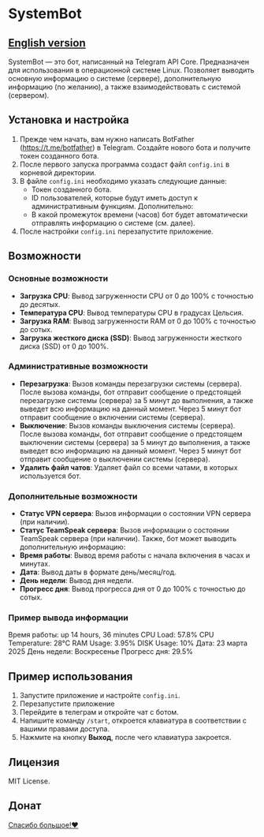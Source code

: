 # SystemBot

[English version](README.md)
---

SystemBot — это бот, написанный на Telegram API Core. Предназначен для использования в операционной системе Linux. Позволяет выводить основную информацию о системе (сервере), дополнительную информацию (по желанию), а также взаимодействовать с системой (сервером).

## Установка и настройка

1. Прежде чем начать, вам нужно написать BotFather (https://t.me/botfather) в Telegram. Создайте нового бота и получите токен созданного бота.
2. После первого запуска программа создаст файл `config.ini` в корневой директории.
3. В файле `config.ini` необходимо указать следующие данные:
   - Токен созданного бота.
   - ID пользователей, которые будут иметь доступ к административным функциям.
   Дополнительно:
   - В какой промежуток времени (часов) бот будет автоматически отправлять информацию о системе (см. далее).
4. После настройки `config.ini` перезапустите приложение.

## Возможности

### Основные возможности

- **Загрузка CPU**: Вывод загруженности CPU от 0 до 100% с точностью до десятых.
- **Температура CPU**: Вывод температуры CPU в градусах Цельсия.
- **Загрузка RAM**: Вывод загруженности RAM от 0 до 100% с точностью до сотых.
- **Загрузка жесткого диска (SSD)**: Вывод загруженности жесткого диска (SSD) от 0 до 100%.

### Административные возможности
- **Перезагрузка**: Вызов команды перезагрузки системы (сервера). После вызова команды, бот отправит сообщение о предстоящей перезагрузке системы (сервера) за 5 минут до выполнения, а также выведет всю информацию на данный момент. Через 5 минут бот отправит сообщение о включении системы (сервера).
- **Выключение**: Вызов команды выключения системы (сервера). После вызова команды, бот отправит сообщение о предстоящем выключении системы (сервера) за 5 минут до выполнения, а также выведет всю информацию на данный момент. Через 5 минут бот отправит сообщение о выключении системы (сервера).
- **Удалить файл чатов**: Удаляет файл со всеми чатами, в которых используется бот.

### Дополнительные возможности
- **Статус VPN сервера**: Вызов информации о состоянии VPN сервера (при наличии).
- **Статус TeamSpeak сервера**: Вызов информации о состоянии TeamSpeak сервера (при наличии).
Также, бот может выводить дополнительную информацию:
- **Время работы**: Вывод время работы с начала включения в часах и минутах.
- **Дата**: Вывод даты в формате день/месяц/год.
- **День недели**: Вывод дня недели.
- **Прогресс дня**: Вывод прогресса дня от 0 до 100% с точностью до сотых.

### Пример вывода информации
Время работы: up 14 hours, 36 minutes
CPU Load: 57.8%
CPU Temperature: 28°C
RAM Usage: 3.95%
DISK Usage: 10%
Дата: 23 марта 2025
День недели: Воскресенье
Прогресс дня: 29.5%
## Пример использования

1. Запустите приложение и настройте `config.ini`.
2. Перезапустите приложение
3. Перейдите в телеграм и откройте чат с ботом.
4. Напишите команду `/start`, откроется клавиатура в соответствии с вашими правами доступа.
6. Нажмите на кнопку **Выход**, после чего клавиатура закроется.

## Лицензия

MIT License.

## Донат

[Спасибо большое!❤️](https://boosty.to/naillin/donate)

